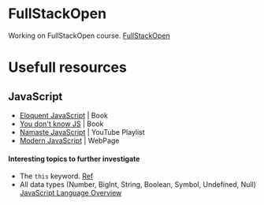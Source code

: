 # FullStackOpen
Working on FullStackOpen course. [FullStackOpen](https://fullstackopen.com/en/)
# Usefull resources

## JavaScript
- [Eloquent JavaScript](https://eloquentjavascript.net/) | Book
- [You don't know JS](https://github.com/getify/You-Dont-Know-JS?tab=readme-ov-file) | Book
- [Namaste JavaScript](https://www.youtube.com/playlist?list=PLlasXeu85E9cQ32gLCvAvr9vNaUccPVNP) | YouTube Playlist
- [Modern JavaScript](https://javascript.info/) | WebPage

#### Interesting topics to further investigate
- The `this` keyword. [Ref](https://egghead.io/courses/understand-javascript-s-this-keyword-in-depth)
- All data types (Number, BigInt, String, Boolean, Symbol, Undefined, Null) [JavaScript Language Overview](https://developer.mozilla.org/en-US/docs/Web/JavaScript/Language_overview)
